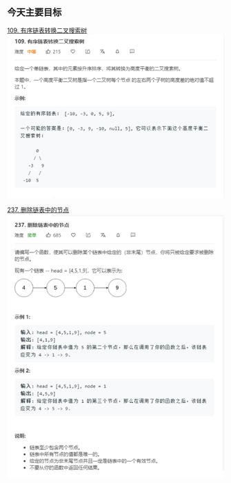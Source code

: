 ## 今天主要目标
[109. 有序链表转换二叉搜索树](https://leetcode-cn.com/problems/convert-sorted-list-to-binary-search-tree/)
![convert-sorted-list-to-binary-search-tree](./today/images/convert-sorted-list-to-binary-search-tree.png)

[237. 删除链表中的节点](https://leetcode-cn.com/problems/delete-node-in-a-linked-list/)
![delete-node-in-a-linked-list](./today/images/delete-node-in-a-linked-list.png)